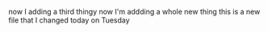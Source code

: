 now I adding a third thingy
now I'm addding a whole new thing
this is a new file that I changed today on Tuesday
